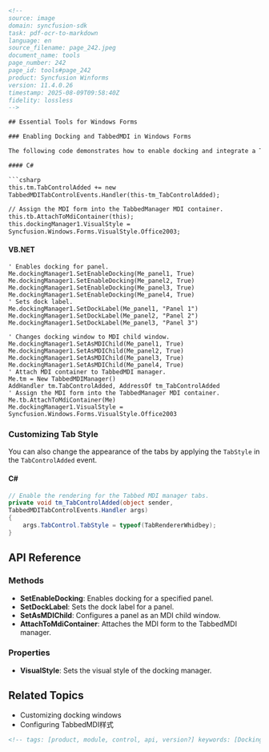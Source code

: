 ```html
<!--
source: image
domain: syncfusion-sdk
task: pdf-ocr-to-markdown
language: en
source_filename: page_242.jpeg
document_name: tools
page_number: 242
page_id: tools#page_242
product: Syncfusion Winforms
version: 11.4.0.26
timestamp: 2025-08-09T09:58:40Z
fidelity: lossless
-->

## Essential Tools for Windows Forms

### Enabling Docking and TabbedMDI in Windows Forms

The following code demonstrates how to enable docking and integrate a TabbedMDI container with an MDI form in both C# and VB.NET. The examples show how to attach panels to the docking manager, set their dock labels, and configure them as MDI children. The TabbedMDI manager is then attached to the MDI form, and the visual style is set to Office2003.

#### C#

```csharp
this.tm.TabControlAdded += new
TabbedMDITabControlEvents.Handler(this-tm_TabControlAdded);

// Assign the MDI form into the TabbedManager MDI container.
this.tb.AttachToMdiContainer(this);
this.dockingManager1.VisualStyle =
Syncfusion.Windows.Forms.VisualStyle.Office2003;
```

#### VB.NET

```vb.net
' Enables docking for panel.
Me.dockingManager1.SetEnableDocking(Me_panel1, True)
Me.dockingManager1.SetEnableDocking(Me_panel2, True)
Me.dockingManager1.SetEnableDocking(Me_panel3, True)
Me.dockingManager1.SetEnableDocking(Me_panel4, True)
' Sets dock label.
Me.dockingManager1.SetDockLabel(Me_panel1, "Panel 1")
Me.dockingManager1.SetDockLabel(Me_panel2, "Panel 2")
Me.dockingManager1.SetDockLabel(Me_panel3, "Panel 3")

' Changes docking window to MDI child window.
Me.dockingManager1.SetAsMDIChild(Me_panel1, True)
Me.dockingManager1.SetAsMDIChild(Me_panel2, True)
Me.dockingManager1.SetAsMDIChild(Me_panel3, True)
Me.dockingManager1.SetAsMDIChild(Me_panel4, True)
' Attach MDI container to TabbedMDI manager.
Me.tm = New TabbedMDIManager()
AddHandler tm.TabControlAdded, AddressOf tm_TabControlAdded
' Assign the MDI form into the TabbedManager MDI container.
Me.tb.AttachToMdiContainer(Me)
Me.dockingManager1.VisualStyle =
Syncfusion.Windows.Forms.VisualStyle.Office2003
```

### Customizing Tab Style

You can also change the appearance of the tabs by applying the `TabStyle` in the `TabControlAdded` event.

#### C#

```csharp
// Enable the rendering for the Tabbed MDI manager tabs.
private void tm_TabControlAdded(object sender,
TabbedMDITabControlEvents.Handler args)
{
    args.TabControl.TabStyle = typeof(TabRendererWhidbey);
}
```

## API Reference

### Methods

- **SetEnableDocking**: Enables docking for a specified panel.
- **SetDockLabel**: Sets the dock label for a panel.
- **SetAsMDIChild**: Configures a panel as an MDI child window.
- **AttachToMdiContainer**: Attaches the MDI form to the TabbedMDI manager.

### Properties

- **VisualStyle**: Sets the visual style of the docking manager.

## Related Topics

- Customizing docking windows
- Configuring TabbedMDI样式

```Markdown
<!-- tags: [product, module, control, api, version?] keywords: [Docking, TabbedMDI, MDIChildren, Panel, TabStyle, TabControlAdded, VisualStyle, Office2003] -->
```